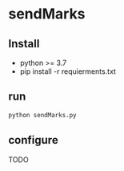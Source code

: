 # sendMarks

## Install

* python >= 3.7
* pip install -r requierments.txt

## run

```python
python sendMarks.py
```

## configure

TODO